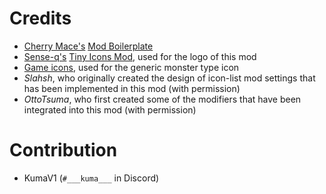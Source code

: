 # Credits
* [Cherry Mace's](https://github.com/CherryMace) [Mod Boilerplate](https://github.com/CherryMace/melvor-idle-mod-boilerplate-ts)
* [Sense-q's](https://github.com/sense-q) [Tiny Icons Mod](https://mod.io/g/melvoridle/m/tiny-icons), used for the logo of this mod
* [Game icons](https://game-icons.net/), used for the generic monster type icon
* _Slahsh_, who originally created the design of icon-list mod settings that has been implemented in this mod (with permission)
* _OttoTsuma_, who first created some of the modifiers that have been integrated into this mod (with permission)

# Contribution
* KumaV1 (`#___kuma___` in Discord)